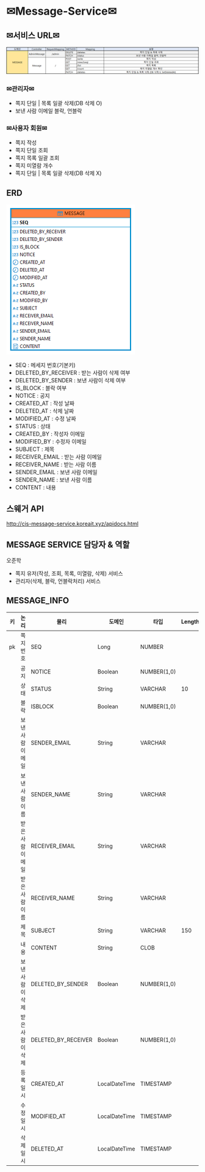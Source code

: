 # ✉Message-Service✉

## ✉서비스 URL✉
![img.png](img.png)

### ✉관리자✉
- 쪽지 단일 | 목록 일괄 삭제(DB 삭제 O)
- 보낸 사람 이메일 블락, 언블락

### ✉사용자 회원✉
- 쪽지 작성
- 쪽지 단일 조회
- 쪽지 목록 일괄 조회
- 쪽지 미열람 개수
- 쪽지 단일 | 목록 일괄 삭제(DB 삭제 X)

## ERD
![MSA_PROJECT-MESSAGE.png](MSA_PROJECT-MESSAGE.png)

- SEQ : 메세지 번호(기본키)
- DELETED_BY_RECEIVER : 받는 사람이 삭제 여부
- DELETED_BY_SENDER : 보낸 사람이 삭제 여부
- IS_BLOCK : 블락 여부
- NOTICE : 공지
- CREATED_AT : 작성 날짜
- DELETED_AT : 삭제 날짜
- MODIFIED_AT : 수정 날짜
- STATUS : 상태
- CREATED_BY : 작성자 이메일
- MODIFIED_BY : 수정자 이메일
- SUBJECT : 제목
- RECEIVER_EMAIL : 받는 사람 이메일
- RECEIVER_NAME : 받는 사람 이름
- SENDER_EMAIL : 보낸 사람 이메일
- SENDER_NAME : 보낸 사람 이름
- CONTENT : 내용

## 스웨거 API
http://cis-message-service.koreait.xyz/apidocs.html

## MESSAGE SERVICE 담당자 & 역할
오준학
- 쪽지 유저(작성, 조회, 목록, 미열람, 삭제) 서비스
- 관리자(삭제, 블락, 언블락처리) 서비스

## MESSAGE_INFO
| 키  | 논리          | 물리                  | 도메인           | 타입          | Length | UNIQUE | NULL허용 | 기본값 |
|:--:|-------------|---------------------|---------------|-------------|--------|--|--------|---|
| pk | 쪽지 번호       | SEQ                 | Long          | NUMBER      |        |        |
|    | 공지          | NOTICE              | Boolean       | NUMBER(1,0) |        |        | N      |   |       |
|    | 상태 | STATUS              | String        | VARCHAR     | 10     |         | N      |   |       |
|    | 블락          | ISBLOCK             | Boolean       | NUMBER(1,0) |        |        | N      |
|    | 보낸 사람 이메일   | SENDER_EMAIL        | String        | VARCHAR     |        |        |        |   |       |
|    | 보낸 사람 이름    | SENDER_NAME         | String        | VARCHAR     |        |        |        |   |       |
|    | 받은 사람 이메일   | RECEIVER_EMAIL      | String        | VARCHAR     |        |        |        |   |       |
|    | 받은 사람 이름    | RECEIVER_NAME       | String        | VARCHAR     |        |        |        |   |       |
|    | 제목          | SUBJECT             | String        | VARCHAR     | 150    |        | N      |   |       |
|    | 내용          | CONTENT             | String        | CLOB        |        |        | N      |   |       |
|    | 보낸 사람이 삭제   | DELETED_BY_SENDER   | Boolean       | NUMBER(1,0) |        |        | N      |   |       |
|    | 받은 사람이 삭제   | DELETED_BY_RECEIVER | Boolean       | NUMBER(1,0) |        |        | N      |   |       |
|    | 등록일시        | CREATED_AT          | LocalDateTime | TIMESTAMP   |        |         |        | SYSDATE 
|    | 수정일시        | MODIFIED_AT         | LocalDateTime | TIMESTAMP   |        |         |        | SYSDATE 
|    | 삭제일시        | DELETED_AT          | LocalDateTime | TIMESTAMP   |        |         |        | SYSDATE 